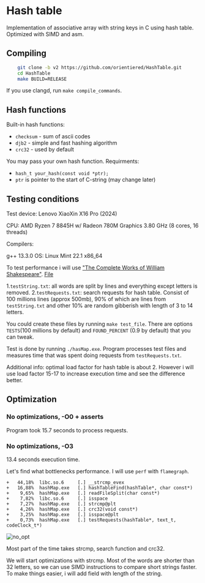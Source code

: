 # Hash table

Implementation of associative array with string keys in C using hash table. Optimized with SIMD and asm.

## Compiling

```bash
    git clone -b v2 https://github.com/orientiered/HashTable.git
    cd HashTable
    make BUILD=RELEASE
```

If you use clangd, run `make compile_commands`.

## Hash functions

Built-in hash functions:

+ `checksum` - sum of ascii codes
+ `djb2` - simple and fast hashing algorithm
+ `crc32` - used by default

You may pass your own hash function. Requirments:

+ `hash_t your_hash(const void *ptr);`
+ `ptr` is pointer to the start of C-string (may change later)

## Testing conditions

Test device: Lenovo XiaoXin X16 Pro (2024)

CPU: AMD Ryzen 7 8845H w/ Radeon 780M Graphics 3.80 GHz (8 cores, 16 threads)

Compilers:

g++ 13.3.0
OS: Linux Mint 22.1 x86_64

To test performance i will use ["The Complete Works of William Shakespeare"](https://www.gutenberg.org/cache/epub/100/pg100.txt). [File](shakespeare.txt)

1.`testString.txt`: all words are split by lines and everything except letters is removed.
2.`testRequests.txt`: search requests for hash table. Consist of 100 millions lines (approx 500mb), 90% of which are lines from `testString.txt` and other 10% are random gibberish with length of 3 to 14 letters.

You could create these files by running `make test_file`. There are options `TESTS`(100 millions by default) and `FOUND_PERCENT` (0.9 by default) that you can tweak.

Test is done by running `./hasMap.exe`. Program processes test files and measures time that was spent doing requests from `testRequests.txt`.

Additional info: optimal load factor for hash table is about 2. However i will use load factor 15-17 to increase execution time and see the difference better.

## Optimization

### No optimizations, -O0 + asserts

Program took 15.7 seconds to process requests.

### No optimizations, -O3

13.4 seconds execution time.

Let's find what bottlenecks performance. I will use `perf` with `flamegraph`.

```
+   44,18%  libc.so.6     [.] __strcmp_evex
+   16,88%  hashMap.exe   [.] hashTableFind(hashTable*, char const*)
+    9,65%  hashMap.exe   [.] readFileSplit(char const*)
+    7,82%  libc.so.6     [.] isspace
+    7,27%  hashMap.exe   [.] strcmp@plt
+    4,26%  hashMap.exe   [.] crc32(void const*)
+    3,25%  hashMap.exe   [.] isspace@plt
+    0,73%  hashMap.exe   [.] testRequests(hashTable*, text_t, codeClock_t*)
```

![no_opt](flame1.svg)

Most part of the time takes strcmp, search function and crc32.

We will start optimizations with strcmp. Most of the words are shorter than 32 letters, so we can use SIMD instructions to compare short strings faster. To make things easier, i will add field with length of the string.
